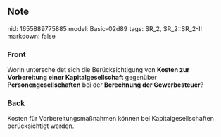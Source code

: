 ## Note
nid: 1655889775885
model: Basic-02d89
tags: SR_2, SR_2::SR_2-II
markdown: false

### Front
Worin unterscheidet sich die Berücksichtigung von <b>Kosten zur
Vorbereitung einer Kapitalgesellschaft</b> gegenüber
<b>Personengesellschaften</b> bei der <b>Berechnung der
Gewerbesteuer</b>?

### Back
Kosten für Vorbereitungsmaßnahmen können bei Kapitalgesellschaften berücksichtigt werden.
